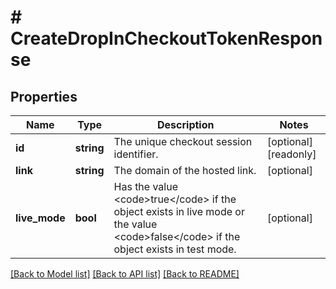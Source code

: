# # CreateDropInCheckoutTokenResponse

## Properties

Name | Type | Description | Notes
------------ | ------------- | ------------- | -------------
**id** | **string** | The unique checkout session identifier. | [optional] [readonly] 
**link** | **string** | The domain of the hosted link. | [optional] 
**live_mode** | **bool** | Has the value &lt;code&gt;true&lt;/code&gt; if the object exists in live mode or the value &lt;code&gt;false&lt;/code&gt; if the object exists in test mode. | [optional] 

[[Back to Model list]](../../README.md#documentation-for-models) [[Back to API list]](../../README.md#documentation-for-api-endpoints) [[Back to README]](../../README.md)


